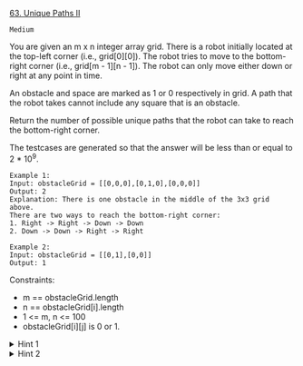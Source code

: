 [63. Unique Paths II](https://leetcode.com/problems/unique-paths-ii/description/)

`Medium`

You are given an m x n integer array grid. There is a robot initially located at the top-left corner (i.e., grid[0][0]). The robot tries to move to the bottom-right corner (i.e., grid[m - 1][n - 1]). The robot can only move either down or right at any point in time.

An obstacle and space are marked as 1 or 0 respectively in grid. A path that the robot takes cannot include any square that is an obstacle.

Return the number of possible unique paths that the robot can take to reach the bottom-right corner.

The testcases are generated so that the answer will be less than or equal to 2 * $10^9$.

```
Example 1:
Input: obstacleGrid = [[0,0,0],[0,1,0],[0,0,0]]
Output: 2
Explanation: There is one obstacle in the middle of the 3x3 grid above.
There are two ways to reach the bottom-right corner:
1. Right -> Right -> Down -> Down
2. Down -> Down -> Right -> Right

Example 2:
Input: obstacleGrid = [[0,1],[0,0]]
Output: 1
```

Constraints:

- m == obstacleGrid.length
- n == obstacleGrid[i].length
- 1 <= m, n <= 100
- obstacleGrid[i][j] is 0 or 1.

<details>
<summary>Hint 1</summary>

Use dynamic programming since, from each cell, you can move to the right or down.

</details>

<details>
<summary>Hint 2</summary>

assume dp[i][j] is the number of unique paths to reach (i, j). dp[i][j] = dp[i][j -1] + dp[i - 1][j]. Be careful when you encounter an obstacle. set its value in dp to 0.

</details>
